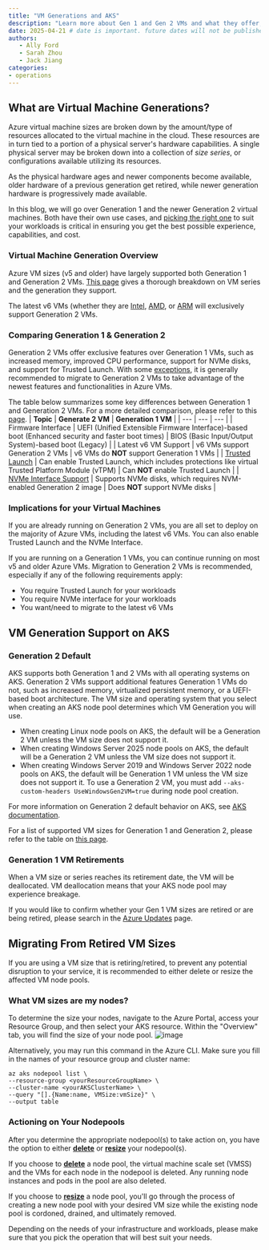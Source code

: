```yaml
---
title: "VM Generations and AKS"
description: "Learn more about Gen 1 and Gen 2 VMs and what they offer, differences between them, upcoming Generation 1 VM retirements, and how to move your AKS workloads to Generation 2 VMs."
date: 2025-04-21 # date is important. future dates will not be published
authors: 
   - Ally Ford
   - Sarah Zhou
   - Jack Jiang
categories: 
- operations
---
```


## What are Virtual Machine Generations?

Azure virtual machine sizes are broken down by the amount/type of resources allocated to the virtual machine in the cloud. These resources are in turn 
tied to a portion of a physical server's hardware capabilities. A single physical server may be broken down into a collection of *size series*, or 
configurations available utilizing its resources. 

As the physical hardware ages and newer components become available, older hardware of a previous generation get retired, while newer generation hardware 
is progressively made available. 

In this blog, we will go over Generation 1 and the newer Generation 2 virtual machines. Both have their own use cases, and [picking the right one](https://learn.microsoft.com/en-us/windows-server/virtualization/hyper-v/plan/should-i-create-a-generation-1-or-2-virtual-machine-in-hyper-v) 
to suit your workloads is critical in ensuring you get the best possible experience, capabilities, and cost.  

### Virtual Machine Generation Overview

Azure VM sizes (v5 and older) have largely supported both Generation 1 and Generation 2 VMs. [This page](https://learn.microsoft.com/en-us/azure/virtual-machines/generation-2)
gives a thorough breakdown on VM series and the generation they support. 

The latest v6 VMs (whether they are 
[Intel](https://techcommunity.microsoft.com/blog/azurecompute/announcing-preview-of-new-azure-dlsv6-dsv6-esv6-vms-with-new-cpu-azure-boost-and/4192124), 
[AMD](https://techcommunity.microsoft.com/blog/azurecompute/new-daeafav6-vms-with-increased-performance-and-azure-boost-are-now-generally-av/4309381), or 
[ARM](https://azure.microsoft.com/en-us/blog/azure-cobalt-100-based-virtual-machines-are-now-generally-available/?msockid=150f515112e461e5201d45b1136e602c)
will exclusively support Generation 2 VMs.

### Comparing Generation 1 & Generation 2
Generation 2 VMs offer exclusive features over Generation 1 VMs, such as increased memory, improved CPU performance, support for NVMe disks, and support for Trusted 
Launch. With some [exceptions](https://learn.microsoft.com/en-us/windows-server/virtualization/hyper-v/plan/should-i-create-a-generation-1-or-2-virtual-machine-in-hyper-v),
it is generally recommended to migrate to Generation 2 VMs to take advantage of the newest features and functionalities in Azure VMs.

The table below summarizes some key differences between Generation 1 and Generation 2 VMs. For a more detailed comparison, please refer to this [page](https://learn.microsoft.com/en-us/previous-versions/windows/it-pro/windows-server-2012-R2-and-2012/dn282285(v=ws.11)).
| **Topic** | **Generate 2 VM** | **Generation 1 VM** |
| --- | --- | --- |
| Firmware Interface | UEFI (Unified Extensible Firmware Interface)-based boot (Enhanced security and faster boot times) | BIOS (Basic Input/Output System)-based boot (Legacy) |
| Latest v6 VM Support | v6 VMs support Generation 2 VMs | v6 VMs do **NOT** support Generation 1 VMs |
| [Trusted Launch](https://learn.microsoft.com/en-us/azure/virtual-machines/trusted-launch) | Can enable Trusted Launch, which includes protections like virtual Trusted Platform Module (vTPM) | Can **NOT** enable Trusted Launch |
| [NVMe Interface Support](https://learn.microsoft.com/en-us/azure/virtual-machines/nvme-overview) | Supports NVMe disks, which requires NVM-enabled Generation 2 image | Does **NOT** support NVMe disks |

### Implications for your Virtual Machines
If you are already running on Generation 2 VMs, you are all set to deploy on the majority of Azure VMs, including the latest v6 VMs. You can also enable Trusted Launch and the NVMe Interface. 

If you are running on a Generation 1 VMs, you can continue running on most v5 and older Azure VMs. Migration to Generation 2 VMs is recommended, especially if any of the following requirements apply: 
- You require Trusted Launch for your workloads 
- You require NVMe interface for your workloads
- You want/need to migrate to the latest v6 VMs 

## VM Generation Support on AKS

### Generation 2 Default

AKS supports both Generation 1 and 2 VMs with all operating systems on AKS. Generation 2 VMs support additional features Generation 1 VMs do not, such as increased memory, virtualized persistent memory, or a UEFI-based boot architecture. The VM size and operating system that you select when creating an AKS node pool determines which VM Generation you will use. 
- When creating Linux node pools on AKS, the default will be a Generation 2 VM unless the VM size does not support it. 
- When creating Windows Server 2025 node pools on AKS, the default will be a Generation 2 VM unless the VM size does not support it.  
- When creating Windows Server 2019 and Windows Server 2022 node pools on AKS, the default will be Generation 1 VM unless the VM size does not support it. To use a Generation 2 VM, you must add `--aks-custom-headers UseWindowsGen2VM=true` during node pool creation. 

For more information on Generation 2 default behavior on AKS, see [AKS documentation](https://learn.microsoft.com/en-us/azure/aks/generation-2-vm?tabs=linux-node-pool).

For a list of supported VM sizes for Generation 1 and Generation 2, please refer to the table on [this page](https://learn.microsoft.com/en-us/azure/virtual-machines/generation-2#generation-2-vm-sizes).

### Generation 1 VM Retirements
When a VM size or series reaches its retirement date, the VM will be deallocated. VM deallocation means that your AKS node pool may experience breakage.

If you would like to confirm whether your Gen 1 VM sizes are retired or are being retired, please search in the [Azure Updates](https://azure.microsoft.com/en-us/updates) 
page.

## Migrating From Retired VM Sizes

If you are using a VM size that is retiring/retired, to prevent any potential disruption to your service, it is recommended to either delete or resize the affected VM node pools.

### What VM sizes are my nodes?
To determine the size your nodes, navigate to the Azure Portal, access your Resource Group, and then select your AKS resource. Within the "Overview" tab, you will find the size
of your node pool.
![image](https://github.com/user-attachments/assets/93091030-9edf-4c5e-b1c6-82b1d5a9159a)

Alternatively, you may run this command in the Azure CLI. Make sure you fill in the names of your resource group and cluster name: 
```azurecli-interactive
az aks nodepool list \
--resource-group <yourResourceGroupName> \ 
--cluster-name <yourAKSClusterName> \ 
--query "[].{Name:name, VMSize:vmSize}" \ 
--output table 
```

### Actioning on Your Nodepools
After you determine the appropriate nodepool(s) to take action on, you have the option to either [**delete**](https://learn.microsoft.com/en-us/azure/aks/delete-node-pool?tabs=azure-cli) 
or [**resize**](https://learn.microsoft.com/en-us/azure/aks/resize-node-pool?tabs=azure-cli) your nodepool(s).

If you choose to [**delete**](https://learn.microsoft.com/en-us/azure/aks/delete-node-pool?tabs=azure-cli) a node pool, the virtual machine scale set (VMSS) and the VMs for 
each node in the nodepool is deleted. Any running node instances and pods in the pool are also deleted. 

If you choose to [**resize**](https://learn.microsoft.com/en-us/azure/aks/resize-node-pool?tabs=azure-cli) a node pool, you'll go through the process of creating a new node 
pool with your desired VM size while the existing node pool is cordoned, drained, and ultimately removed.

Depending on the needs of your infrastructure and workloads, please make sure that you pick the operation that will best suit your needs.


